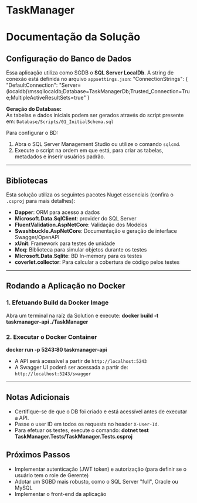 # TaskManager

# Documentação da Solução

## Configuração do Banco de Dados

Essa aplicação utiliza como SGDB o **SQL Server LocalDb**.
A string de conexão está definida no arquivo `appsettings.json`: "ConnectionStrings": { "DefaultConnection": "Server=(localdb)\mssqllocaldb;Database=TaskManagerDb;Trusted_Connection=True;MultipleActiveResultSets=true" }

**Geração do Database:**  
As tabelas e dados iniciais podem ser gerados através do script presente em: `Database/Scripts/01_InitialSchema.sql`

Para configurar o BD:
1. Abra o SQL Server Management Studio ou utilize o comando `sqlcmd`.
2. Execute o script na ordem em que está, para criar as tabelas, metadados e inserir usuários padrão.

---

## Bibliotecas

Esta solução utiliza os seguintes pacotes Nuget essenciais (confira o `.csproj` para mais detalhes):

- **Dapper**: ORM para acesso a dados
- **Microsoft.Data.SqlClient**: provider do SQL Server
- **FluentValidation.AspNetCore**: Validação dos Modelos
- **Swashbuckle.AspNetCore**: Documentação e geração de interface Swagger/OpenAPI
- **xUnit**: Framework para testes de unidade
- **Moq**: Biblioteca para simular objetos durante os testes
- **Microsoft.Data.Sqlite**: BD In-memory para os testes
- **coverlet.collector**: Para calcular a cobertura de código pelos testes

---

## Rodando a Aplicação no Docker

### 1. Efetuando Build da Docker Image

Abra um terminal na raíz da Solution e execute: **docker build -t taskmanager-api ./TaskManager**

### 2. Executar o Docker Container

**docker run -p 5243:80 taskmanager-api**

- A API será acessível a partir de `http://localhost:5243`
- A Swagger UI poderá ser acessada a partir de: `http://localhost:5243/swagger`

---

## Notas Adicionais

- Certifique-se de que o DB foi criado e está acessível antes de executar a API.
- Passe o user ID em todos os requests no header `X-User-Id`.
- Para efetuar os testes, execute o comando: **dotnet test TaskManager.Tests/TaskManager.Tests.csproj**

## Próximos Passos

- Implementar autenticação (JWT token) e autorização (para definir se o usuário tem o role de Gerente)
- Adotar um SGBD mais robusto, como o SQL Server "full", Oracle ou MySQL
- Implementar o front-end da aplicação
